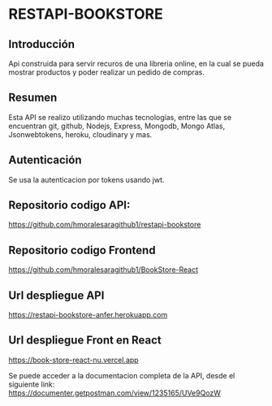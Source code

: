 # RESTAPI-BOOKSTORE
## Introducción
Api construida para servir recuros de una libreria online, en la cual se pueda mostrar productos y poder realizar un pedido de compras.

## Resumen
Esta API se realizo utilizando muchas tecnologías, entre las que se encuentran git, github, Nodejs, Express, Mongodb, Mongo Atlas, Jsonwebtokens, heroku, cloudinary y mas.

## Autenticación
Se usa la autenticacion por tokens usando jwt.

## Repositorio codigo API:
https://github.com/hmoralesaragithub1/restapi-bookstore

## Repositorio codigo Frontend
https://github.com/hmoralesaragithub1/BookStore-React

## Url despliegue API
https://restapi-bookstore-anfer.herokuapp.com

## Url despliegue Front en React
https://book-store-react-nu.vercel.app

Se puede acceder a la documentacion completa de la API, desde el siguiente link:
https://documenter.getpostman.com/view/1235165/UVe9QozW
